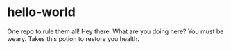 # hello-world
One repo to rule them all!
Hey there. What are you doing here? You must be weary. Takes this potion to restore you health.

